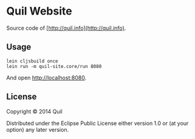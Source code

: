 # Quil Website

Source code of [http://quil.info](http://quil.info).

## Usage

```shell
lein cljsbuild once
lein run -m quil-site.core/run 8080
```
And open [http://localhost:8080](http://localhost:8080).

## License

Copyright © 2014 Quil

Distributed under the Eclipse Public License either version 1.0 or (at
your option) any later version.
